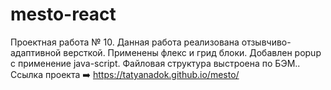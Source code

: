 # mesto-react

Проектная работа № 10.
Данная работа реализована отзывчиво-адаптивной версткой.
Применены флекс и грид блоки.
Добавлен popup с применение java-script.
Файловая структура выстроена по БЭМ..
Ссылка проекта ➡️ https://tatyanadok.github.io/mesto/

